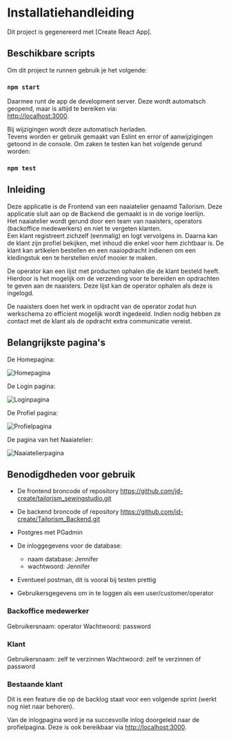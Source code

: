 
# Installatiehandleiding

Dit project is gegenereerd met [Create React App].

## Beschikbare scripts

Om dit project te runnen gebruik je het volgende:

### `npm start`

Daarmee runt de app de development server. Deze wordt automatsch geopend, maar is altijd te bereiken via:\
[http://localhost:3000](http://localhost:3000).

Bij wijzigingen wordt deze automatisch herladen.\
Tevens worden er gebruik gemaakt van Eslint en error of aanwijzigingen getoond in de console.
Om zaken te testen kan het volgende gerund worden:

### `npm test`

## Inleiding

Deze applicatie is de Frontend van een naaiatelier genaamd Tailorism. Deze applicatie sluit aan op de Backend die gemaakt is in de vorige leerlijn.  
Het naaiatelier wordt gerund door een team van naaisters, operators (backoffice medewerkers) en niet te vergeten klanten.  
Een klant registreert zichzelf (eenmalig) en logt vervolgens in. Daarna kan de klant zijn profiel bekijken, met inhoud die enkel voor hem zichtbaar is. De klant kan artikelen bestellen en een naaiopdracht indienen om een kledingstuk een te herstellen en/of mooier te maken. 

De operator kan een lijst met producten ophalen die de klant besteld heeft. Hierdoor is het mogelijk om de verzending voor te bereiden en opdrachten te geven aan de naaisters. Deze lijst kan de operator ophalen als deze is ingelogd. 

De naaisters doen het werk in opdracht van de operator zodat hun werkschema zo efficient mogelijk wordt ingedeeld. Indien nodig hebben ze contact met de klant als de opdracht extra communicatie vereist. 

## Belangrijkste pagina's

De Homepagina:

![Homepagina](../tailorism_sewingstudio/src/assets/Homepage.png "Homepage")

De Login pagina:

![Loginpagina](../tailorism_sewingstudio/src/assets/Loginpage.png "Loginpage")

De Profiel pagina:

![Profielpagina](../tailorism_sewingstudio/src/assets/Profilepage.png "Profilepage")

De pagina van het Naaiatelier:

![Naaiatelierpagina](../tailorism_sewingstudio/src/assets/Sewingstudiopage.png "Sewingorderpage")

## Benodigdheden voor gebruik

- De frontend broncode of repository https://github.com/jd-create/tailorism_sewingstudio.git
- De backend broncode of repository https://github.com/jd-create/Tailorism_Backend.git
  
- Postgres met PGadmin
- De inloggegevens voor de database:
  - naam database: Jennifer
  - wachtwoord: Jennifer
- Eventueel postman, dit is vooral bij testen prettig
- Gebruikersgegevens om in te loggen als een user/customer/operator

### Backoffice medewerker
Gebruikersnaam: operator
Wachtwoord: password

### Klant
Gebruikersnaam: zelf te verzinnen
Wachtwoord: zelf te verzinnen óf password

### Bestaande klant
Dit is een feature die op de backlog staat voor een volgende sprint (werkt nog niet naar behoren).

Van de inlogpagina word je na succesvolle inlog doorgeleid naar de profielpagina.
Deze is ook bereikbaar via [http://localhost:3000](http://localhost:3000/profile).
